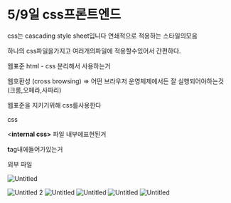 # 5/9일 css프론트엔드

css는 cascading style sheet입니다 연쇄적으로 적용하는 스타일의모음

하나의 css파일을가지고 여러개의파일에 적용할수있어서 간편하다.

웹표준 html - css 분리해서 사용하는거 

웹호환성 (cross browsing) ⇒ 어떤 브라우저 운영체제에서든 잘 실행되어야하는것(크롬,오페라,사파리)

웹표준을 지키기위해 css를사용한다

css

<**internal css>**  파일 내부에표현된거

**<Inline css> t**ag내에들어가있는거

<external css> 외부 파일

![Untitled](https://github.com/taeyoon0620/TIL/assets/165011661/748bd371-dcfc-4c08-93d5-5de1428fd435)

![Untitled 2](https://github.com/taeyoon0620/TIL/assets/165011661/83ab0650-4853-483e-a775-82a5665b87dc)
![Untitled](https://github.com/taeyoon0620/TIL/assets/165011661/eb805f1c-4f91-4028-b9f2-1857e6981714)
![Untitled](https://github.com/taeyoon0620/TIL/assets/165011661/95455826-1a43-4c69-9ef5-638069fc3820)
![Untitled](https://github.com/taeyoon0620/TIL/assets/165011661/64239998-03a2-45b1-aa3c-a8a8a4a79860)
![Untitled](https://github.com/taeyoon0620/TIL/assets/165011661/ff7b460b-7f45-4704-b881-be3a5c5e1962)
